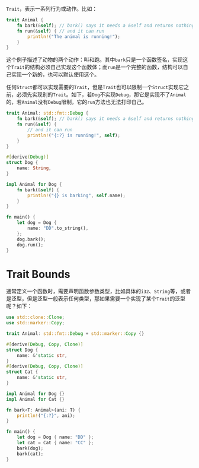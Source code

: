 `Trait`，表示一系列行为或动作。比如：

````rust
trait Animal {
    fn bark(&self); // bark() says it needs a &self and returns nothing
    fn run(&self) { // and it can run
        println!("The animal is running!");
    }
}
````

这个例子描述了动物的两个动作：叫和跑。其中`bark`只是一个函数签名，实现这个`Trait`的结构必须自己实现这个函数体；而`run`是一个完整的函数，结构可以自己实现一个新的，也可以默认使用这个。

任何`Struct`都可以实现需要的`Trait`，但是`Trait`也可以限制一个`Struct`实现它之前，必须先实现别的`Trait`。如下，若`Dog`不实现`Debug`，那它是实现不了`Animal`的，若`Animal`没有`Debug`限制，它的`run`方法也无法打印自己。

````rust
trait Animal: std::fmt::Debug {
    fn bark(&self); // bark() says it needs a &self and returns nothing
    fn run(&self) {
        // and it can run
        println!("{:?} is running!", self);
    }
}

#[derive(Debug)]
struct Dog {
    name: String,
}

impl Animal for Dog {
    fn bark(&self) {
        println!("{} is barking", self.name);
    }
}

fn main() {
    let dog = Dog {
        name: "DD".to_string(),
    };
    dog.bark();
    dog.run();
}
````



# Trait Bounds

通常定义一个函数时，需要声明函数参数类型，比如具体的`i32`、`String`等，或者是泛型，但是泛型一般表示任何类型，那如果需要一个实现了某个`Trait`的泛型呢？如下：

````rust
use std::clone::Clone;
use std::marker::Copy;

trait Animal: std::fmt::Debug + std::marker::Copy {}

#[derive(Debug, Copy, Clone)]
struct Dog {
    name: &'static str,
}
#[derive(Debug, Copy, Clone)]
struct Cat {
    name: &'static str,
}

impl Animal for Dog {}
impl Animal for Cat {}

fn bark<T: Animal>(ani: T) {
    println!("{:?}", ani);
}

fn main() {
    let dog = Dog { name: "DD" };
    let cat = Cat { name: "CC" };
    bark(dog);
    bark(cat);
}
````

